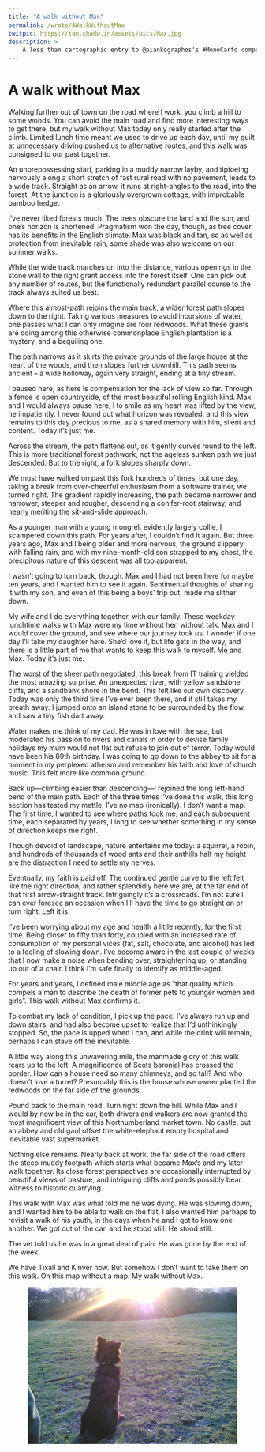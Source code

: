 ```yaml
---
title: "A walk without Max"
permalink: /wrote/AWalkWithoutMax
twitpic: https://tom.chadw.in/assets/pics/Max.jpg
description: >
    A less than cartographic entry to @piankographos's #MonoCarto competition
---
```


# A walk without Max

Walking further out of town on the road where I work, you climb a hill to some 
woods. You can avoid the main road and find more interesting ways to get 
there, but my walk without Max today only really started after the climb. 
Limited lunch time meant we used to drive up each day, until my guilt at 
unnecessary driving pushed us to alternative routes, and this walk was 
consigned to our past together.

An unprepossessing start, parking in a muddy narrow layby, and tiptoeing 
nervously along a short stretch of fast rural road with no pavement, leads to 
a wide track. Straight as an arrow, it runs at right-angles to the road, into 
the forest. At the junction is a gloriously overgrown cottage, with improbable 
bamboo hedge.

I’ve never liked forests much. The trees obscure the land and the sun, and 
one’s horizon is shortened. Pragmatism won the day, though, as tree cover has 
its benefits in the English climate. Max was black and tan, so as well as 
protection from inevitable rain, some shade was also welcome on our summer 
walks.

While the wide track marches on into the distance, various openings in the 
stone wall to the right grant access into the forest itself. One can pick out 
any number of routes, but the functionally redundant parallel course to the 
track always suited us best.

Where this almost-path rejoins the main track, a wider forest path slopes down 
to the right. Taking various measures to avoid incursions of water, one 
passes what I can only imagine are four redwoods. What these giants are doing 
among this otherwise commonplace English plantation is a mystery, and a 
beguiling one.

The path narrows as it skirts the private grounds of the large house at the 
heart of the woods, and then slopes further downhill. This path seems 
ancient – a wide holloway, again very straight, ending at a tiny stream.

I paused here, as here is compensation for the lack of view so far. Through a 
fence is open countryside, of the most beautiful rolling English kind. Max and 
I would always pause here, I to smile as my heart was lifted by the view, he 
impatiently. I never found out what horizon was revealed, and this view 
remains to this day precious to me, as a shared memory with him, silent and 
content. Today it’s just me.

Across the stream, the path flattens out, as it gently curves round to the 
left. This is more traditional forest pathwork, not the ageless sunken path we 
just descended. But to the right, a fork slopes sharply down.

We must have walked on past this fork hundreds of times, but one day, taking a 
break from over-cheerful enthusiasm from a software trainer, we turned right. 
The gradient rapidly increasing, the path became narrower and narrower, 
steeper and rougher, descending a conifer-root stairway, and nearly meriting 
the sit-and-slide approach.

As a younger man with a young mongrel, evidently largely collie, I scampered 
down this path. For years after, I couldn’t find it again. But three years 
ago, Max and I being older and more nervous, the ground slippery with falling 
rain, and with my nine-month-old son strapped to my chest, the precipitous 
nature of this descent was all too apparent.

I wasn’t going to turn back, though. Max and I had not been here for maybe ten 
years, and I wanted him to see it again. Sentimental thoughts of sharing it 
with my son, and even of this being a boys’ trip out, made me slither down.

My wife and I do everything together, with our family. These weekday lunchtime 
walks with Max were my time without her, without talk. Max and I would cover 
the ground, and see where our journey took us. I wonder if one day I’ll take 
my daughter here. She’d love it, but life gets in the way, and there is a 
little part of me that wants to keep this walk to myself. Me and Max. Today 
it’s just me.

The worst of the sheer path negotiated, this break from IT training yielded 
the most amazing surprise. An unexpected river, with yellow sandstone cliffs, 
and a sandbank shore in the bend. This felt like our own discovery. Today was 
only the third time I’ve ever been there, and it still takes my breath away. I 
jumped onto an island stone to be surrounded by the flow, and saw a tiny fish 
dart away.

Water makes me think of my dad. He was in love with the sea, but moderated his 
passion to rivers and canals in order to devise family holidays my mum would 
not flat out refuse to join out of terror. Today would have been his 89th 
birthday. I was going to go down to the abbey to sit for a moment in my 
perplexed atheism and remember his faith and love of church music. This felt 
more like common ground.

Back up—climbing easier than descending—I rejoined the long left-hand bend of 
the main path. Each of the three times I’ve done this walk, this long section 
has tested my mettle. I’ve no map (ironically). I don’t want a map. The first 
time, I wanted to see where paths took me, and each subsequent time, each 
separated by years, I long to see whether something in my sense of direction 
keeps me right.

Though devoid of landscape, nature entertains me today: a squirrel, a robin, 
and hundreds of thousands of wood ants and their anthills half my height are 
the distraction I need to settle my nerves.

Eventually, my faith is paid off. The continued gentle curve to the left felt 
like the right direction, and rather splendidly here we are, at the far end of 
that first arrow-straight track. Intriguingly it’s a crossroads. I’m not sure 
I can ever foresee an occasion when I’ll have the time to go straight on or 
turn right. Left it is.

I’ve been worrying about my age and health a little recently, for the first 
time. Being closer to fifty than forty, coupled with an increased rate of 
consumption of my personal vices (fat, salt, chocolate, and alcohol) has led 
to a feeling of slowing down. I’ve become aware in the last couple of weeks 
that I now make a noise when bending over, straightening up, or standing up 
out of a chair. I think I’m safe finally to identify as middle-aged.

For years and years, I defined male middle age as “that quality which compels 
a man to describe the death of former pets to younger women and girls”. This 
walk without Max confirms it.

To combat my lack of condition, I pick up the pace. I’ve always run up and 
down stairs, and had also become upset to realize that I’d unthinkingly 
stopped. So, the pace is upped when I can, and while the drink will remain, 
perhaps I can stave off the inevitable.

A little way along this unwavering mile, the manmade glory of this walk rears 
up to the left. A magnificence of Scots baronial has crossed the border. How 
can a house need so many chimneys, and so tall? And who doesn’t love a turret? 
Presumably this is the house whose owner planted the redwoods on the far side 
of the grounds.

Pound back to the main road. Turn right down the hill. While Max and I would 
by now be in the car, both drivers and walkers are now granted the most 
magnificent view of this Northumberland market town. No castle, but an abbey 
and old gaol offset the white-elephant empty hospital and inevitable vast 
supermarket.

Nothing else remains. Nearly back at work, the far side of the road offers the 
steep muddy footpath which starts what became Max’s and my later walk 
together. Its close forest perspectives are occasionally interrupted by 
beautiful views of pasture, and intriguing cliffs and ponds possibly bear 
witness to historic quarrying.

This walk with Max was what told me he was dying. He was slowing down, and I 
wanted him to be able to walk on the flat. I also wanted him perhaps to 
revisit a walk of his youth, in the days when he and I got to know one 
another. We got out of the car, and he stood still. He stood still.

The vet told us he was in a great deal of pain. He was gone by the end of the 
week.

We have Tixall and Kinver now. But somehow I don’t want to take them on this 
walk. On this map without a map. My walk without Max.

<figure>
    <img src="/assets/pics/Max.jpg" alt="Max" />
</figure>
